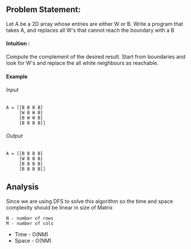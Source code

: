 ## Problem Statement:
Let A be a 2D array whose entries are either W or B. Write a program that takes A, and replaces all W's that cannot reach the boundary with a B
#### Intuition :
Compute the complement of the desired result. Start from boundaries and look for W's and replace the all white neighbours as reachable.

#### Example
###### Input
```
A = [[B B B B]
     [W B W B]
     [B W W B]
     [B B B B]]
```
###### Output
```
A = [[B B B B]
     [W B B B]
     [B B B B]
     [B B B B]]
```

## Analysis
Since we are using DFS to solve this algorithm so the time and space complexity should be linear in size of Matrix
```
N - number of rows
M - number of cols
```
* Time - O(NM)
* Space - O(NM)
